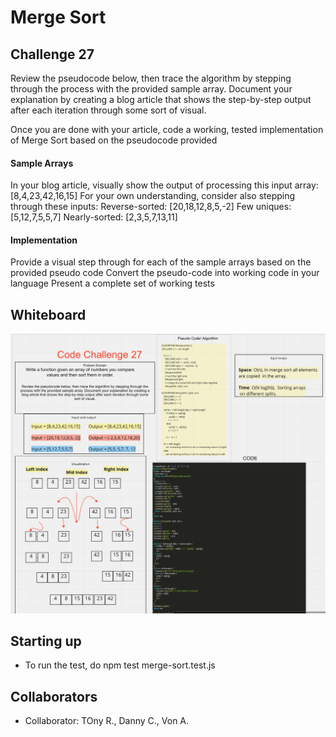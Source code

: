 # Merge Sort

## Challenge 27

Review the pseudocode below, then trace the algorithm by stepping through the process with the provided sample array. Document your explanation by creating a blog article that shows the step-by-step output after each iteration through some sort of visual.

Once you are done with your article, code a working, tested implementation of Merge Sort based on the pseudocode provided

#### Sample Arrays

In your blog article, visually show the output of processing this input array:
[8,4,23,42,16,15]
For your own understanding, consider also stepping through these inputs:
Reverse-sorted: [20,18,12,8,5,-2]
Few uniques: [5,12,7,5,5,7]
Nearly-sorted: [2,3,5,7,13,11]

#### Implementation

Provide a visual step through for each of the sample arrays based on the provided pseudo code
Convert the pseudo-code into working code in your language
Present a complete set of working tests

## Whiteboard

![CC27](./CC27.png)

## Starting up

- To run the test, do npm test merge-sort.test.js

## Collaborators

- Collaborator: TOny R., Danny C., Von A.
